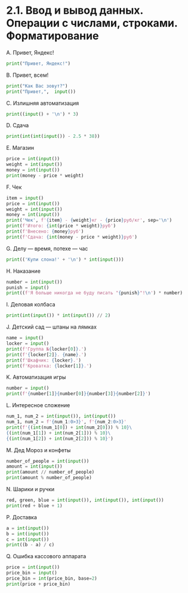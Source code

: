 # 2.1. Ввод и вывод данных. Операции с числами, строками. Форматирование

A. Привет, Яндекс!
```python
print("Привет, Яндекс!")    
```
B. Привет, всем!
```python
print("Как Вас зовут?")
print("Привет,",  input())
```
C. Излишняя автоматизация
```python
print((input() + '\n') * 3)
```
D. Сдача
```python
print(int(int(input()) - 2.5 * 38))
```
E. Магазин
```python
price = int(input())
weight = int(input())
money = int(input())
print(money - price * weight)
```
F. Чек
```python
item = input()
price = int(input())
weight = int(input())
money = int(input())
print('Чек', f'{item} - {weight}кг - {price}руб/кг', sep='\n')
print(f'Итого: {int(price * weight)}руб')
print(f'Внесено: {money}руб')
print(f'Сдача: {int(money - price * weight)}руб')
```
G. Делу — время, потехе — час
```python
print(('Купи слона!' + '\n') * int(input()))
```
H. Наказание
```python
number = int(input())
punish = input()
print((f'Я больше никогда не буду писать "{punish}"!\n') * number)
```
I. Деловая колбаса
```python
print(int(input()) * int(input()) // 2)
```
J. Детский сад — штаны на лямках
```python
name = input()
locker = input()
print(f'Группа №{locker[0]}.')
print(f'{locker[2]}. {name}.')
print(f'Шкафчик: {locker}.')
print(f'Кроватка: {locker[1]}.')
```
K. Автоматизация игры
```python
number = input()
print(f'{number[1]}{number[0]}{number[3]}{number[2]}')
```
L. Интересное сложение
```python
num_1, num_2 = int(input()), int(input())
num_1, num_2 = f'{num_1:0>3}', f'{num_2:0>3}'
print(f'{(int(num_1[0]) + int(num_2[0])) % 10}\
{(int(num_1[1]) + int(num_2[1])) % 10}\
{(int(num_1[2]) + int(num_2[2])) % 10}')
```
M. Дед Мороз и конфеты
```python
number_of_people = int(input())
amount = int(input())
print(amount // number_of_people)
print(amount % number_of_people)
```
N. Шарики и ручки
```python
red, green, blue = int(input()), int(input()), int(input())
print(red + blue + 1)
```

P. Доставка
```python
a = int(input())
b = int(input())
c = int(input())
print((b - a) / c)
```
Q. Ошибка кассового аппарата
```python
price = int(input())
price_bin = input()
price_bin = int(price_bin, base=2)
print(price + price_bin)
```
